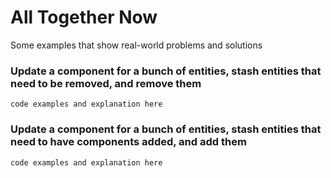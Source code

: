 # All Together Now 

Some examples that show real-world problems and solutions

### Update a component for a bunch of entities, stash entities that need to be removed, and remove them 

```code examples and explanation here```

### Update a component for a bunch of entities, stash entities that need to have components added, and add them 

```code examples and explanation here```
